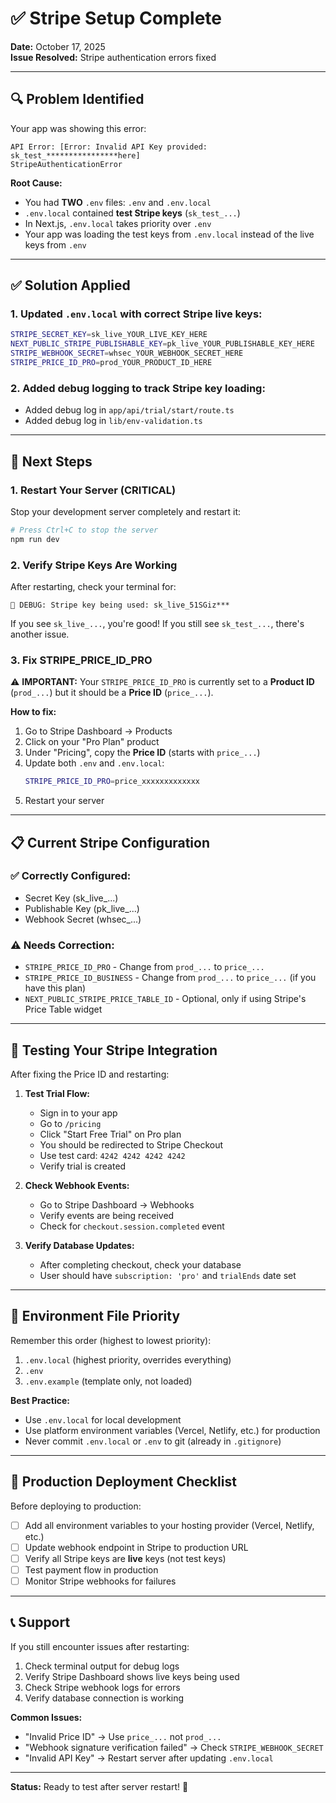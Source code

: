 # ✅ Stripe Setup Complete

**Date:** October 17, 2025  
**Issue Resolved:** Stripe authentication errors fixed

---

## 🔍 Problem Identified

Your app was showing this error:
```
API Error: [Error: Invalid API Key provided: sk_test_****************here]
StripeAuthenticationError
```

**Root Cause:**  
- You had **TWO** `.env` files: `.env` and `.env.local`
- `.env.local` contained **test Stripe keys** (`sk_test_...`)
- In Next.js, `.env.local` takes priority over `.env`
- Your app was loading the test keys from `.env.local` instead of the live keys from `.env`

---

## ✅ Solution Applied

### 1. Updated `.env.local` with correct Stripe live keys:
```bash
STRIPE_SECRET_KEY=sk_live_YOUR_LIVE_KEY_HERE
NEXT_PUBLIC_STRIPE_PUBLISHABLE_KEY=pk_live_YOUR_PUBLISHABLE_KEY_HERE
STRIPE_WEBHOOK_SECRET=whsec_YOUR_WEBHOOK_SECRET_HERE
STRIPE_PRICE_ID_PRO=prod_YOUR_PRODUCT_ID_HERE
```

### 2. Added debug logging to track Stripe key loading:
- Added debug log in `app/api/trial/start/route.ts`
- Added debug log in `lib/env-validation.ts`

---

## 🎯 Next Steps

### 1. **Restart Your Server (CRITICAL)**
Stop your development server completely and restart it:
```bash
# Press Ctrl+C to stop the server
npm run dev
```

### 2. **Verify Stripe Keys Are Working**
After restarting, check your terminal for:
```
🔑 DEBUG: Stripe key being used: sk_live_51SGiz***
```

If you see `sk_live_...`, you're good! If you still see `sk_test_...`, there's another issue.

### 3. **Fix STRIPE_PRICE_ID_PRO**
⚠️ **IMPORTANT:** Your `STRIPE_PRICE_ID_PRO` is currently set to a **Product ID** (`prod_...`) but it should be a **Price ID** (`price_...`).

**How to fix:**
1. Go to Stripe Dashboard → Products
2. Click on your "Pro Plan" product
3. Under "Pricing", copy the **Price ID** (starts with `price_...`)
4. Update both `.env` and `.env.local`:
   ```bash
   STRIPE_PRICE_ID_PRO=price_xxxxxxxxxxxxx
   ```
5. Restart your server

---

## 📋 Current Stripe Configuration

### ✅ Correctly Configured:
- Secret Key (sk_live_...)
- Publishable Key (pk_live_...)
- Webhook Secret (whsec_...)

### ⚠️ Needs Correction:
- `STRIPE_PRICE_ID_PRO` - Change from `prod_...` to `price_...`
- `STRIPE_PRICE_ID_BUSINESS` - Change from `prod_...` to `price_...` (if you have this plan)
- `NEXT_PUBLIC_STRIPE_PRICE_TABLE_ID` - Optional, only if using Stripe's Price Table widget

---

## 🧪 Testing Your Stripe Integration

After fixing the Price ID and restarting:

1. **Test Trial Flow:**
   - Sign in to your app
   - Go to `/pricing`
   - Click "Start Free Trial" on Pro plan
   - You should be redirected to Stripe Checkout
   - Use test card: `4242 4242 4242 4242`
   - Verify trial is created

2. **Check Webhook Events:**
   - Go to Stripe Dashboard → Webhooks
   - Verify events are being received
   - Check for `checkout.session.completed` event

3. **Verify Database Updates:**
   - After completing checkout, check your database
   - User should have `subscription: 'pro'` and `trialEnds` date set

---

## 🔐 Environment File Priority

Remember this order (highest to lowest priority):
1. `.env.local` (highest priority, overrides everything)
2. `.env`
3. `.env.example` (template only, not loaded)

**Best Practice:**  
- Use `.env.local` for local development
- Use platform environment variables (Vercel, Netlify, etc.) for production
- Never commit `.env.local` or `.env` to git (already in `.gitignore`)

---

## 🚀 Production Deployment Checklist

Before deploying to production:

- [ ] Add all environment variables to your hosting provider (Vercel, Netlify, etc.)
- [ ] Update webhook endpoint in Stripe to production URL
- [ ] Verify all Stripe keys are **live** keys (not test keys)
- [ ] Test payment flow in production
- [ ] Monitor Stripe webhooks for failures

---

## 📞 Support

If you still encounter issues after restarting:

1. Check terminal output for debug logs
2. Verify Stripe Dashboard shows live keys being used
3. Check Stripe webhook logs for errors
4. Verify database connection is working

**Common Issues:**
- "Invalid Price ID" → Use `price_...` not `prod_...`
- "Webhook signature verification failed" → Check `STRIPE_WEBHOOK_SECRET`
- "Invalid API Key" → Restart server after updating `.env.local`

---

**Status:** Ready to test after server restart! 🎉
